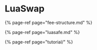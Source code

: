 # LuaSwap

{% page-ref page="fee-structure.md" %}

{% page-ref page="luasafe.md" %}

{% page-ref page="tutorial/" %}



